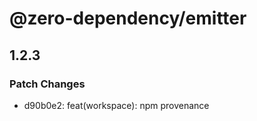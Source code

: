# @zero-dependency/emitter

## 1.2.3

### Patch Changes

- d90b0e2: feat(workspace): npm provenance
